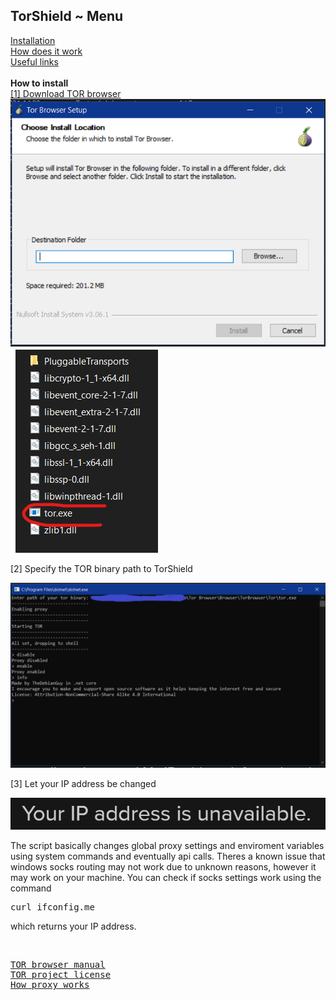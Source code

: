 ## TorShield ~ Menu
[Installation](#installation)<br>
[How does it work](#knowhow)<br>
[Useful links](#links)<br>
<br>
<b name="installation">How to install</b><br>
<a href='https://www.torproject.org/download/'>[1] Download TOR browser</a><br>
<img src='step_one.png'><img src='tor_binary.png'>
<p>[2] Specify the TOR binary path to TorShield</p>
<img src='runtime.png'>
<p>[3] Let your IP address be changed</p>
<img src='duckduckgo.png'>
<br>
<p name="knowhow">The script basically changes global proxy settings and enviroment variables using system commands and eventually api calls. Theres a known issue that windows socks routing may not work due to unknown reasons, however it may work on your machine. You can check if socks settings work using the command <pre>curl ifconfig.me</pre> which returns your IP address.</p>
<br>
<pre name="links">
<a href='https://tb-manual.torproject.org'>TOR browser manual</a>
<a href='https://github.com/torproject/tor/blob/master/LICENSE'>TOR project license</a>
<a href='https://www.avg.com/en/signal/proxy-server-definition'>How proxy works</a>
</pre>
